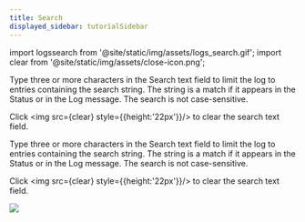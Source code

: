 ```yaml
---
title: Search
displayed_sidebar: tutorialSidebar
---
```

import logssearch from '@site/static/img/assets/logs_search.gif';
import clear from '@site/static/img/assets/close-icon.png';

Type three or more characters in the Search text field to limit the log to entries containing the search string. The string is a match if it appears in the Status or in the Log message. The search is not case-sensitive.

Click <img src={clear} style={{height:'22px'}}/> to clear the search text field.

Type three or more characters in the Search text field to limit the log to entries containing the search string. The string is a match if it appears in the Status or in the Log message. The search is not case-sensitive.

Click <img src={clear} style={{height:'22px'}}/> to clear the search text field.

<img src={logssearch}/>